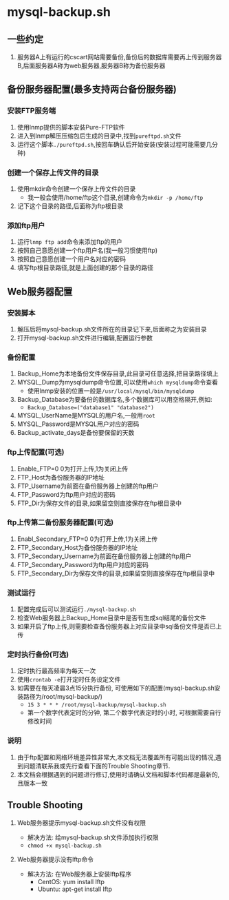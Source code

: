 # mysql-backup.sh

## 一些约定
1. 服务器A上有运行的cscart网站需要备份,备份后的数据库需要再上传到服务器B,后面服务器A称为web服务器,服务器B称为备份服务器

## 备份服务器配置(最多支持两台备份服务器)

### 安装FTP服务端
1. 使用lnmp提供的脚本安装Pure-FTP软件
1. 进入到lnmp解压压缩包后生成的目录中,找到`pureftpd.sh`文件
1. 运行这个脚本`./pureftpd.sh`,按回车确认后开始安装(安装过程可能需要几分种)

### 创建一个保存上传文件的目录
1. 使用mkdir命令创建一个保存上传文件的目录
    * 我一般会使用/home/ftp这个目录,创建命令为`mkdir -p /home/ftp`
1. 记下这个目录的路径,后面称为ftp根目录

### 添加ftp用户
1. 运行`lnmp ftp add`命令来添加ftp的用户
1. 按照自己意愿创建一个ftp用户名(我一般习惯使用ftp)
1. 按照自己意愿创建一个用户名对应的密码
1. 填写ftp根目录路径,就是上面创建的那个目录的路径

## Web服务器配置

### 安装脚本
1. 解压后将mysql-backup.sh文件所在的目录记下来,后面称之为安装目录
1. 打开mysql-backup.sh文件进行编辑,配置运行参数

### 备份配置
1. Backup_Home为本地备份文件保存目录,此目录可任意选择,把目录路径填上
1. MYSQL_Dump为mysqldump命令位置,可以使用`which mysqldump`命令查看
    * 使用lnmp安装的位置一般是`/usr/local/mysql/bin/mysqldump`
1. Backup_Database为要备份的数据库名,多个数据库可以用空格隔开,例如:
    * `Backup_Database=("database1" "database2")`
1. MYSQL_UserName是MYSQL的用户名,一般用`root`
1. MYSQL_Password是MYSQL用户对应的密码
1. Backup_activate_days是备份要保留的天数

### ftp上传配置(可选)
1. Enable_FTP=0 0为打开上传,1为关闭上传
1. FTP_Host为备份服务器的IP地址
1. FTP_Username为前面在备份服务器上创建的ftp用户
1. FTP_Password为ftp用户对应的密码
1. FTP_Dir为保存文件的目录,如果留空则直接保存在ftp根目录中

### ftp上传第二备份服务器配置(可选)
1. Enabl_Secondary_FTP=0 0为打开上传,1为关闭上传
1. FTP_Secondary_Host为备份服务器的IP地址
1. FTP_Secondary_Username为前面在备份服务器上创建的ftp用户
1. FTP_Secondary_Password为ftp用户对应的密码
1. FTP_Secondary_Dir为保存文件的目录,如果留空则直接保存在ftp根目录中

### 测试运行
1. 配置完成后可以测试运行`./mysql-backup.sh`
1. 检查Web服务器上Backup_Home目录中是否有生成sql结尾的备份文件
1. 如果开启了ftp上传,则需要检查备份服务器上对应目录中sql备份文件是否已上传

### 定时执行备份(可选)
1. 定时执行最高频率为每天一次
1. 使用`crontab -e`打开定时任务设定文件
1. 如需要在每天凌晨3点15分执行备份, 可使用如下的配置(mysql-backup.sh安装路径为/root/mysql-backup/)
    * `15 3 * * * /root/mysql-backup/mysql-backup.sh`
    * 第一个数字代表定时的分钟, 第二个数字代表定时的小时, 可根据需要自行修改时间

### 说明
1. 由于ftp配置和网络环境差异性非常大,本文档无法覆盖所有可能出现的情况,遇到问题清联系我或先行查看下面的Trouble Shooting章节.
1. 本文档会根据遇到的问题进行修订,使用时请确认文档和脚本代码都是最新的,且版本一致

## Trouble Shooting

1. Web服务器提示mysql-backup.sh文件没有权限
    * 解决方法: 给mysql-backup.sh文件添加执行权限
    * `chmod +x mysql-backup.sh`

1. Web服务器提示没有lftp命令
    * 解决方法: 在Web服务器上安装lftp程序
        * CentOS: yum install lftp
        * Ubuntu: apt-get install lftp

